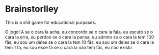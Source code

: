 # Brainstorlley
This is a shit game for educational purposes.

O jogo!
A
se o cara la acha, eu concordo
se o cara la fala, eu escuto
se o cara la erra, eu perdoo
se o cara la pensa, eu admiro
se o cara la tem 100 fãs, eu sou um deles
se o cara la tem 10 fãs, eu sou um deles
se o cara la tem 1 fã, eu sou esse fã
se o cara la não tem fãs, eu não existo

